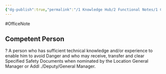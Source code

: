 ```yaml
---
{"dg-publish":true,"permalink":"/1 Knowledge Hub/2 Functional Notes/1 Career Notes/2 General Technical Notes/All Other Notes/PTW Systems/Competent Person/","noteIcon":""}
---
```


#OfficeNote
## **Competent Person**
?
A person who has sufficient technical knowledge and/or experience to enable him to avoid Danger and who may receive, transfer and clear Specified Safety Documents when nominated by the Location General Manager or Addl ./Deputy/General Manager.
<!--SR:!2024-07-06,3,250-->
